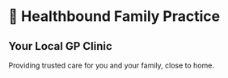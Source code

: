 # 🏥 Healthbound Family Practice  

## Your Local GP Clinic  

Providing trusted care for you and your family, close to home.  

